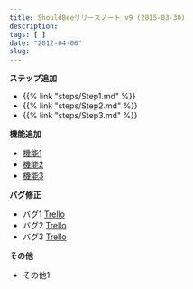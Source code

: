 ```yaml
---
title: ShouldBeeリリースノート v9 (2015-03-30)
description:
tags: [ ]
date: "2012-04-06"
slug:
---
```


__ステップ追加__

* {{% link "steps/Step1.md" %}}
* {{% link "steps/Step2.md" %}}
* {{% link "steps/Step3.md" %}}

__機能追加__

* [機能1](/feature1/)
* [機能2](/feature2/)
* [機能3](/feature3/)

__バグ修正__

* バグ1 [Trello](...)
* バグ2 [Trello](...)
* バグ3 [Trello](...)

__その他__

* その他1
